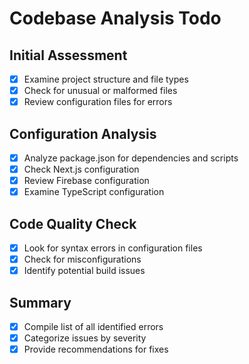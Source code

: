 # Codebase Analysis Todo

## Initial Assessment
- [x] Examine project structure and file types
- [x] Check for unusual or malformed files
- [x] Review configuration files for errors

## Configuration Analysis
- [x] Analyze package.json for dependencies and scripts
- [x] Check Next.js configuration
- [x] Review Firebase configuration
- [x] Examine TypeScript configuration

## Code Quality Check
- [x] Look for syntax errors in configuration files
- [x] Check for misconfigurations
- [x] Identify potential build issues

## Summary
- [x] Compile list of all identified errors
- [x] Categorize issues by severity
- [x] Provide recommendations for fixes